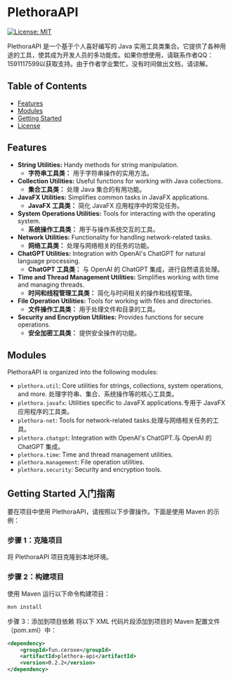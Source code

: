 # PlethoraAPI

[![License: MIT](https://img.shields.io/badge/License-MIT-yellow.svg)](https://opensource.org/licenses/MIT)

PlethoraAPI 是一个基于个人喜好编写的 Java 实用工具类集合。它提供了各种用途的工具，使其成为开发人员的多功能库。如果你想使用，请联系作者QQ：1591117599以获取支持。由于作者学业繁忙，没有时间做出文档，请谅解。

## Table of Contents

- [Features](#features)
- [Modules](#modules)
- [Getting Started](#getting-started)
- [License](#license)

## Features

- **String Utilities:** Handy methods for string manipulation.
    - **字符串工具类：** 用于字符串操作的实用方法。
- **Collection Utilities:** Useful functions for working with Java collections.
    - **集合工具类：** 处理 Java 集合的有用功能。
- **JavaFX Utilities:** Simplifies common tasks in JavaFX applications.
    - **JavaFX 工具类：** 简化 JavaFX 应用程序中的常见任务。
- **System Operations Utilities:** Tools for interacting with the operating system.
    - **系统操作工具类：** 用于与操作系统交互的工具。
- **Network Utilities:** Functionality for handling network-related tasks.
    - **网络工具类：** 处理与网络相关的任务的功能。
- **ChatGPT Utilities:** Integration with OpenAI's ChatGPT for natural language processing.
    - **ChatGPT 工具类：** 与 OpenAI 的 ChatGPT 集成，进行自然语言处理。
- **Time and Thread Management Utilities:** Simplifies working with time and managing threads.
    - **时间和线程管理工具类：** 简化与时间相关的操作和线程管理。
- **File Operation Utilities:** Tools for working with files and directories.
    - **文件操作工具类：** 用于处理文件和目录的工具。
- **Security and Encryption Utilities:** Provides functions for secure operations.
    - **安全加密工具类：** 提供安全操作的功能。

## Modules

PlethoraAPI is organized into the following modules:

- `plethora.util`: Core utilities for strings, collections, system operations, and more. 处理字符串、集合、系统操作等的核心工具类。
- `plethora.javafx`: Utilities specific to JavaFX applications.专用于 JavaFX 应用程序的工具类。
- `plethora-net`: Tools for network-related tasks.处理与网络相关任务的工具。
- `plethora.chatgpt`: Integration with OpenAI's ChatGPT.与 OpenAI 的 ChatGPT 集成。
- `plethora.time`: Time and thread management utilities.
- `plethora.management`: File operation utilities.
- `plethora.security`: Security and encryption tools.

## Getting Started 入门指南

要在项目中使用 PlethoraAPI，请按照以下步骤操作。下面是使用 Maven 的示例：

### 步骤 1：克隆项目

将 PlethoraAPI 项目克隆到本地环境。

### 步骤 2：构建项目

使用 Maven 运行以下命令构建项目：

```bash
mvn install
```

步骤 3：添加到项目依赖
将以下 XML 代码片段添加到项目的 Maven 配置文件（pom.xml）中：
```xml
<dependency>
    <groupId>fun.ceroxe</groupId>
    <artifactId>plethora-api</artifactId>
    <version>0.2.2</version>
</dependency>
```